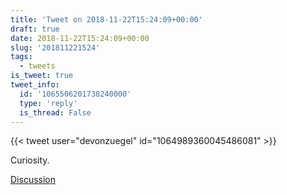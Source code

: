 ```yaml
---
title: 'Tweet on 2018-11-22T15:24:09+00:00'
draft: true
date: 2018-11-22T15:24:09+00:00
slug: '201811221524'
tags:
  - tweets
is_tweet: true
tweet_info:
  id: '1065506201738240000'
  type: 'reply'
  is_thread: False
---
```




{{< tweet user="devonzuegel" id="1064989360045486081" >}}

Curiosity.

[Discussion](https://x.com/sytelus/status/1065506201738240000)
